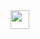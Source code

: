 <img src="https://raw.githubusercontent.com/MartinHeinz/MartinHeinz/master/wave.gif" width="30px">


